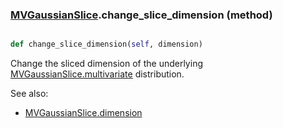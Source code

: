 ### [MVGaussianSlice](MVGaussianSlice.md).change_slice_dimension (method)


```py

def change_slice_dimension(self, dimension)

```



Change the sliced dimension of the underlying [MVGaussianSlice.multivariate](MVGaussianSlice.multivariate.md) distribution.

See also:
* [MVGaussianSlice.dimension](MVGaussianSlice.dimension.md)


